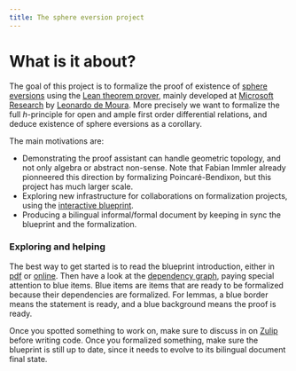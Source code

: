 ```yaml
---
title: The sphere eversion project
---
```

# What is it about?

The goal of this project is to formalize the proof of existence of
[sphere eversions](https://www.youtube.com/watch?v=wO61D9x6lNY)
using the [Lean theorem prover](https://leanprover.github.io/), 
mainly developed at [Microsoft Research](https://www.microsoft.com/en-us/research/) 
by [Leonardo de Moura](https://leodemoura.github.io/).
More precisely we want to formalize the full *h*-principle for open and
ample first order differential relations, and deduce existence of sphere
eversions as a corollary.

The main motivations are:

* Demonstrating the proof assistant can handle geometric topology, and
  not only algebra or abstract non-sense. Note that Fabian Immler
  already pionneered this direction by formalizing Poincaré-Bendixon,
  but this project has much larger scale.
* Exploring new infrastructure for collaborations on formalization
  projects, using the [interactive blueprint](blueprint/index.html).
* Producing a bilingual informal/formal document by keeping in sync the
  blueprint and the formalization.

### Exploring and helping

The best way to get started is to read the blueprint introduction,
either in [pdf](blueprint.pdf) or [online](blueprint/sect0001.html).
Then have a look at the [dependency graph](blueprint/dep_graph.html),
paying special attention to blue items. 
Blue items are items that are ready to be formalized because their
dependencies are formalized.
For lemmas, a blue border means the statement is ready, and a blue
background means the proof is ready.

Once you spotted something to work on, make sure to discuss in on
[Zulip](https://leanprover.zulipchat.com/) before writing code.
Once you formalized something, make sure the blueprint is still up to
date, since it needs to evolve to its bilingual document final state.
